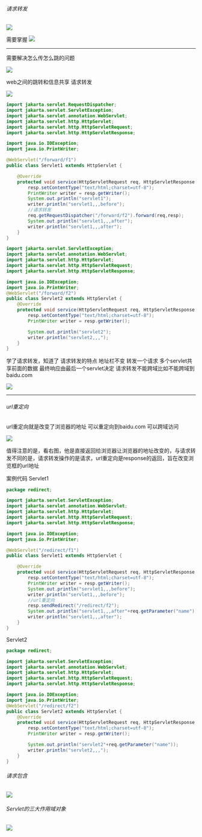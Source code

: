
###### 请求转发

![](images/day5学习大纲.png)

需要掌握
![](images/javaweb知识点.png)

---
需要解决怎么传怎么跳的问题

![](images/为什么需要servlet之间的交互.png)

web之间的跳转和信息共享
请求转发

![](images/web之间的跳转和信息共享-1.png)

```java
import jakarta.servlet.RequestDispatcher;
import jakarta.servlet.ServletException;
import jakarta.servlet.annotation.WebServlet;
import jakarta.servlet.http.HttpServlet;
import jakarta.servlet.http.HttpServletRequest;
import jakarta.servlet.http.HttpServletResponse;

import java.io.IOException;
import java.io.PrintWriter;

@WebServlet("/forward/f1")
public class Servlet1 extends HttpServlet {

    @Override
    protected void service(HttpServletRequest req, HttpServletResponse resp) throws ServletException, IOException {
        resp.setContentType("text/html;charset=utf-8");
        PrintWriter writer = resp.getWriter();
        System.out.println("servlet1");
        writer.println("servlet1,,,before");
        //请求转发
        req.getRequestDispatcher("/forward/f2").forward(req,resp);
        System.out.println("servlet1,,,after");
        writer.println("servlet1,,,after");
    }
}

```

```java
import jakarta.servlet.ServletException;
import jakarta.servlet.annotation.WebServlet;
import jakarta.servlet.http.HttpServlet;
import jakarta.servlet.http.HttpServletRequest;
import jakarta.servlet.http.HttpServletResponse;

import java.io.IOException;
import java.io.PrintWriter;
@WebServlet("/forward/f2")
public class Servlet2 extends HttpServlet {
    @Override
    protected void service(HttpServletRequest req, HttpServletResponse resp) throws ServletException, IOException {
        resp.setContentType("text/html;charset=utf-8");
        PrintWriter writer = resp.getWriter();

        System.out.println("servlet2");
        writer.println("servlet2,,,");
    }
}
```

学了请求转发，知道了
请求转发的特点
地址栏不变
转发一个请求
多个servlet共享前面的数据
最终响应由最后一个servlet决定
请求转发不能跨域比如不能跨域到baidu.com

![](images/servlet请求转发.png)

---
###### url重定向

url重定向就是改变了浏览器的地址
可以重定向到baidu.com 可以跨域访问

![](images/url重定向.png)

值得注意的是，看右图，他是直接返回给浏览器让浏览器的地址改变的，与请求转发不同的是，请求转发操作的是请求，url重定向是response的返回，旨在改变浏览框的url地址

案例代码
Servlet1
```java
package redirect;

import jakarta.servlet.ServletException;
import jakarta.servlet.annotation.WebServlet;
import jakarta.servlet.http.HttpServlet;
import jakarta.servlet.http.HttpServletRequest;
import jakarta.servlet.http.HttpServletResponse;

import java.io.IOException;
import java.io.PrintWriter;

@WebServlet("/redirect/f1")
public class Servlet1 extends HttpServlet {

    @Override
    protected void service(HttpServletRequest req, HttpServletResponse resp) throws ServletException, IOException {
        resp.setContentType("text/html;charset=utf-8");
        PrintWriter writer = resp.getWriter();
        System.out.println("servlet1,,,before");
        writer.println("servlet1,,,before");
        //url重定向
        resp.sendRedirect("/redirect/f2");
        System.out.println("servlet1,,,after"+req.getParameter("name"));
        writer.println("servlet1,,,after");
    }
}
```

Servlet2
```java
package redirect;

import jakarta.servlet.ServletException;
import jakarta.servlet.annotation.WebServlet;
import jakarta.servlet.http.HttpServlet;
import jakarta.servlet.http.HttpServletRequest;
import jakarta.servlet.http.HttpServletResponse;

import java.io.IOException;
import java.io.PrintWriter;
@WebServlet("/redirect/f2")
public class Servlet2 extends HttpServlet {
    @Override
    protected void service(HttpServletRequest req, HttpServletResponse resp) throws ServletException, IOException {
        resp.setContentType("text/html;charset=utf-8");
        PrintWriter writer = resp.getWriter();

        System.out.println("servlet2"+req.getParameter("name"));
        writer.println("servlet2,,,");
    }
}

```

###### 请求包含

![](images/请求包含.png)

###### Servlet的三大作用域对象

![](images/servlet的三大作用域对象.png)

